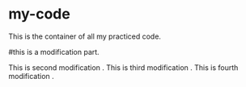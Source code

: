 # my-code
This is the container of all my practiced code.

#this is a modification part.

This is second modification .
This is third modification .
This is fourth modification .
